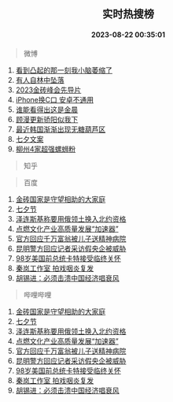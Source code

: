 <div align="center"><h2>实时热搜榜</h2><h4>2023-08-22 00:35:01</h4></div>

> 微博  

1. [看到凸起的那一刻我小脑萎缩了](https://s.weibo.com/weibo?q=%E7%9C%8B%E5%88%B0%E5%87%B8%E8%B5%B7%E7%9A%84%E9%82%A3%E4%B8%80%E5%88%BB%E6%88%91%E5%B0%8F%E8%84%91%E8%90%8E%E7%BC%A9%E4%BA%86&t=31&band_rank=1&Refer=top)<br />
2. [有人自林中坠落](https://s.weibo.com/weibo?q=%E6%9C%89%E4%BA%BA%E8%87%AA%E6%9E%97%E4%B8%AD%E5%9D%A0%E8%90%BD&t=31&band_rank=2&Refer=top)<br />
3. [2023金砖峰会先导片](https://s.weibo.com/weibo?q=%232023%E9%87%91%E7%A0%96%E5%B3%B0%E4%BC%9A%E5%85%88%E5%AF%BC%E7%89%87%23&t=31&band_rank=3&Refer=top)<br />
4. [iPhone换C口 安卓不通用](https://s.weibo.com/weibo?q=iPhone%E6%8D%A2C%E5%8F%A3%20%E5%AE%89%E5%8D%93%E4%B8%8D%E9%80%9A%E7%94%A8&t=31&band_rank=4&Refer=top)<br />
5. [谁能看得出这是金晨](https://s.weibo.com/weibo?q=%23%E8%B0%81%E8%83%BD%E7%9C%8B%E5%BE%97%E5%87%BA%E8%BF%99%E6%98%AF%E9%87%91%E6%99%A8%23&t=31&band_rank=5&Refer=top)<br />
6. [顾漫更新骄阳似我下](https://s.weibo.com/weibo?q=%23%E9%A1%BE%E6%BC%AB%E6%9B%B4%E6%96%B0%E9%AA%84%E9%98%B3%E4%BC%BC%E6%88%91%E4%B8%8B%23&t=31&band_rank=6&Refer=top)<br />
7. [最近韩国渐渐出现无糖葫芦区](https://s.weibo.com/weibo?q=%E6%9C%80%E8%BF%91%E9%9F%A9%E5%9B%BD%E6%B8%90%E6%B8%90%E5%87%BA%E7%8E%B0%E6%97%A0%E7%B3%96%E8%91%AB%E8%8A%A6%E5%8C%BA&t=31&band_rank=7&Refer=top)<br />
8. [七夕文案](https://s.weibo.com/weibo?q=%E4%B8%83%E5%A4%95%E6%96%87%E6%A1%88&t=31&band_rank=8&Refer=top)<br />
9. [柳州4家超强螺蛳粉](https://s.weibo.com/weibo?q=%E6%9F%B3%E5%B7%9E4%E5%AE%B6%E8%B6%85%E5%BC%BA%E8%9E%BA%E8%9B%B3%E7%B2%89&t=31&band_rank=9&Refer=top)<br />

> 知乎  


> 百度  

1. [金砖国家是守望相助的大家庭](https://www.baidu.com/s?wd=%E9%87%91%E7%A0%96%E5%9B%BD%E5%AE%B6%E6%98%AF%E5%AE%88%E6%9C%9B%E7%9B%B8%E5%8A%A9%E7%9A%84%E5%A4%A7%E5%AE%B6%E5%BA%AD&sa=fyb_news&rsv_dl=fyb_news)<br />
2. [七夕节](https://www.baidu.com/s?wd=%E4%B8%83%E5%A4%95%E8%8A%82&sa=fyb_news&rsv_dl=fyb_news)<br />
3. [泽连斯基称要用俄领土换入北约资格](https://www.baidu.com/s?wd=%E6%B3%BD%E8%BF%9E%E6%96%AF%E5%9F%BA%E7%A7%B0%E8%A6%81%E7%94%A8%E4%BF%84%E9%A2%86%E5%9C%9F%E6%8D%A2%E5%85%A5%E5%8C%97%E7%BA%A6%E8%B5%84%E6%A0%BC&sa=fyb_news&rsv_dl=fyb_news)<br />
4. [点燃文化产业高质量发展“加速器”](https://www.baidu.com/s?wd=%E7%82%B9%E7%87%83%E6%96%87%E5%8C%96%E4%BA%A7%E4%B8%9A%E9%AB%98%E8%B4%A8%E9%87%8F%E5%8F%91%E5%B1%95%E2%80%9C%E5%8A%A0%E9%80%9F%E5%99%A8%E2%80%9D&sa=fyb_news&rsv_dl=fyb_news)<br />
5. [官方回应千万富翁被儿子送精神病院](https://www.baidu.com/s?wd=%E5%AE%98%E6%96%B9%E5%9B%9E%E5%BA%94%E5%8D%83%E4%B8%87%E5%AF%8C%E7%BF%81%E8%A2%AB%E5%84%BF%E5%AD%90%E9%80%81%E7%B2%BE%E7%A5%9E%E7%97%85%E9%99%A2&sa=fyb_news&rsv_dl=fyb_news)<br />
6. [昆明警方回应记者采访假央企被威胁](https://www.baidu.com/s?wd=%E6%98%86%E6%98%8E%E8%AD%A6%E6%96%B9%E5%9B%9E%E5%BA%94%E8%AE%B0%E8%80%85%E9%87%87%E8%AE%BF%E5%81%87%E5%A4%AE%E4%BC%81%E8%A2%AB%E5%A8%81%E8%83%81&sa=fyb_news&rsv_dl=fyb_news)<br />
7. [98岁美国前总统卡特接受临终关怀](https://www.baidu.com/s?wd=98%E5%B2%81%E7%BE%8E%E5%9B%BD%E5%89%8D%E6%80%BB%E7%BB%9F%E5%8D%A1%E7%89%B9%E6%8E%A5%E5%8F%97%E4%B8%B4%E7%BB%88%E5%85%B3%E6%80%80&sa=fyb_news&rsv_dl=fyb_news)<br />
8. [秦岚工作室 拍戏咽炎复发](https://www.baidu.com/s?wd=%E7%A7%A6%E5%B2%9A%E5%B7%A5%E4%BD%9C%E5%AE%A4+%E6%8B%8D%E6%88%8F%E5%92%BD%E7%82%8E%E5%A4%8D%E5%8F%91&sa=fyb_news&rsv_dl=fyb_news)<br />
9. [胡锡进：必须击溃中国经济唱衰风](https://www.baidu.com/s?wd=%E8%83%A1%E9%94%A1%E8%BF%9B%EF%BC%9A%E5%BF%85%E9%A1%BB%E5%87%BB%E6%BA%83%E4%B8%AD%E5%9B%BD%E7%BB%8F%E6%B5%8E%E5%94%B1%E8%A1%B0%E9%A3%8E&sa=fyb_news&rsv_dl=fyb_news)<br />

> 哔哩哔哩  

1. [金砖国家是守望相助的大家庭](https://www.baidu.com/s?wd=%E9%87%91%E7%A0%96%E5%9B%BD%E5%AE%B6%E6%98%AF%E5%AE%88%E6%9C%9B%E7%9B%B8%E5%8A%A9%E7%9A%84%E5%A4%A7%E5%AE%B6%E5%BA%AD&sa=fyb_news&rsv_dl=fyb_news)<br />
2. [七夕节](https://www.baidu.com/s?wd=%E4%B8%83%E5%A4%95%E8%8A%82&sa=fyb_news&rsv_dl=fyb_news)<br />
3. [泽连斯基称要用俄领土换入北约资格](https://www.baidu.com/s?wd=%E6%B3%BD%E8%BF%9E%E6%96%AF%E5%9F%BA%E7%A7%B0%E8%A6%81%E7%94%A8%E4%BF%84%E9%A2%86%E5%9C%9F%E6%8D%A2%E5%85%A5%E5%8C%97%E7%BA%A6%E8%B5%84%E6%A0%BC&sa=fyb_news&rsv_dl=fyb_news)<br />
4. [点燃文化产业高质量发展“加速器”](https://www.baidu.com/s?wd=%E7%82%B9%E7%87%83%E6%96%87%E5%8C%96%E4%BA%A7%E4%B8%9A%E9%AB%98%E8%B4%A8%E9%87%8F%E5%8F%91%E5%B1%95%E2%80%9C%E5%8A%A0%E9%80%9F%E5%99%A8%E2%80%9D&sa=fyb_news&rsv_dl=fyb_news)<br />
5. [官方回应千万富翁被儿子送精神病院](https://www.baidu.com/s?wd=%E5%AE%98%E6%96%B9%E5%9B%9E%E5%BA%94%E5%8D%83%E4%B8%87%E5%AF%8C%E7%BF%81%E8%A2%AB%E5%84%BF%E5%AD%90%E9%80%81%E7%B2%BE%E7%A5%9E%E7%97%85%E9%99%A2&sa=fyb_news&rsv_dl=fyb_news)<br />
6. [昆明警方回应记者采访假央企被威胁](https://www.baidu.com/s?wd=%E6%98%86%E6%98%8E%E8%AD%A6%E6%96%B9%E5%9B%9E%E5%BA%94%E8%AE%B0%E8%80%85%E9%87%87%E8%AE%BF%E5%81%87%E5%A4%AE%E4%BC%81%E8%A2%AB%E5%A8%81%E8%83%81&sa=fyb_news&rsv_dl=fyb_news)<br />
7. [98岁美国前总统卡特接受临终关怀](https://www.baidu.com/s?wd=98%E5%B2%81%E7%BE%8E%E5%9B%BD%E5%89%8D%E6%80%BB%E7%BB%9F%E5%8D%A1%E7%89%B9%E6%8E%A5%E5%8F%97%E4%B8%B4%E7%BB%88%E5%85%B3%E6%80%80&sa=fyb_news&rsv_dl=fyb_news)<br />
8. [秦岚工作室 拍戏咽炎复发](https://www.baidu.com/s?wd=%E7%A7%A6%E5%B2%9A%E5%B7%A5%E4%BD%9C%E5%AE%A4+%E6%8B%8D%E6%88%8F%E5%92%BD%E7%82%8E%E5%A4%8D%E5%8F%91&sa=fyb_news&rsv_dl=fyb_news)<br />
9. [胡锡进：必须击溃中国经济唱衰风](https://www.baidu.com/s?wd=%E8%83%A1%E9%94%A1%E8%BF%9B%EF%BC%9A%E5%BF%85%E9%A1%BB%E5%87%BB%E6%BA%83%E4%B8%AD%E5%9B%BD%E7%BB%8F%E6%B5%8E%E5%94%B1%E8%A1%B0%E9%A3%8E&sa=fyb_news&rsv_dl=fyb_news)<br />
